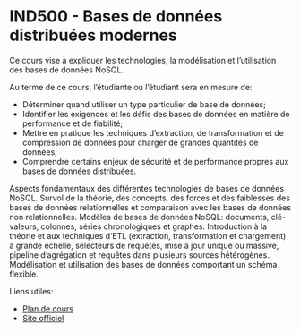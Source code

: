 <h1>IND500 - Bases de données distribuées modernes</h1>

Ce cours vise à expliquer les technologies, la modélisation et l’utilisation des bases de données NoSQL.

Au terme de ce cours, l’étudiante ou l’étudiant sera en mesure de:
- Déterminer quand utiliser un type particulier de base de données;
- Identifier les exigences et les défis des bases de données en matière de performance et de fiabilité;
- Mettre en pratique les techniques d’extraction, de transformation et de compression de données pour 
  charger de grandes quantités de données;
- Comprendre certains enjeux de sécurité et de performance propres aux bases de données distribuées.

Aspects fondamentaux des différentes technologies de bases de données NoSQL. Survol de la théorie, des 
concepts, des forces et des faiblesses des bases de données relationnelles et comparaison avec les bases 
de données non relationnelles. Modèles de bases de données NoSQL: documents, clé-valeurs, colonnes, séries 
chronologiques et graphes. Introduction à la théorie et aux techniques d’ETL (extraction, transformation 
et chargement) à grande échelle, sélecteurs de requêtes, mise à jour unique ou massive, pipeline 
d’agrégation et requêtes dans plusieurs sources hétérogènes. Modélisation et utilisation des bases de 
données comportant un schéma flexible.

Liens utiles:
- [Plan de cours](https://uquebec-ets.github.io/IND500/cours/plan_de_cours)
- [Site officiel](https://www.etsmtl.ca/etudes/cours/ind500)